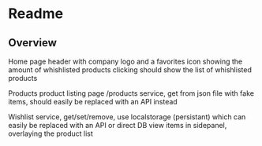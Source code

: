 # Readme

## Overview

Home page
header with company logo and a favorites icon showing the amount of whishlisted products
clicking should show the list of whishlisted products

Products
product listing page /products
service, get from json file with fake items, should easily be replaced with an API instead

Wishlist
service, get/set/remove, use localstorage (persistant) which can easily be replaced with an API or direct DB
view items in sidepanel, overlaying the product list
